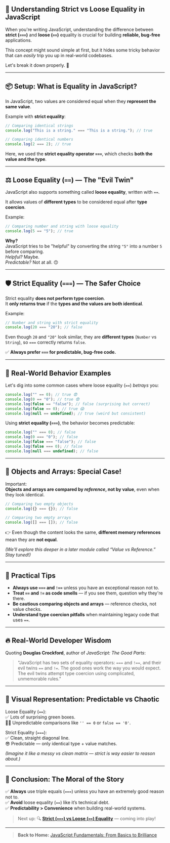 ## 🧠 Understanding Strict vs Loose Equality in JavaScript

When you're writing JavaScript, understanding the difference between **strict (`===`)** and **loose (`==`)** equality is crucial for building **reliable, bug-free** applications.

This concept might sound simple at first, but it hides some tricky behavior that can _easily_ trip you up in real-world codebases.

Let's break it down properly. 🚀

---

## 📦 Setup: What is Equality in JavaScript?

In JavaScript, two values are considered equal when they **represent the same value**.

Example with **strict equality**:

```javascript
// Comparing identical strings
console.log("This is a string." === "This is a string."); // true

// Comparing identical numbers
console.log(2 === 2); // true
```

Here, we used the **strict equality operator `===`**, which checks **both the value and the type**.

---

## ⚖️ Loose Equality (`==`) — The "Evil Twin"

JavaScript also supports something called **loose equality**, written with `==`.

It allows values of **different types** to be considered equal after **type coercion**.

Example:

```javascript
// Comparing number and string with loose equality
console.log(5 == "5"); // true
```

**Why?**  
JavaScript tries to be "helpful" by converting the string `"5"` into a number `5` before comparing.  
_Helpful?_ Maybe.  
_Predictable?_ Not at all. 🙃

---

## 🛡️ Strict Equality (`===`) — The Safer Choice

Strict equality **does not perform type coercion**.  
It **only returns true** if the **types and the values are both identical**.

Example:

```javascript
// Number and string with strict equality
console.log(20 === "20"); // false
```

Even though `20` and `"20"` look similar, they are **different types** (`Number` vs `String`), so `===` correctly returns `false`.

✅ **Always prefer `===` for predictable, bug-free code.**

---

## 🧪 Real-World Behavior Examples

Let's dig into some common cases where loose equality (`==`) _betrays_ you:

```javascript
console.log("" == 0); // true 😨
console.log(0 == "0"); // true 😨
console.log(false == "false"); // false (surprising but correct)
console.log(false == 0); // true 😱
console.log(null == undefined); // true (weird but consistent)
```

Using **strict equality (`===`)**, the behavior becomes predictable:

```javascript
console.log("" === 0); // false
console.log(0 === "0"); // false
console.log(false === "false"); // false
console.log(false === 0); // false
console.log(null === undefined); // false
```

---

## **🧩 Objects and Arrays: Special Case!**

Important:  
**Objects and arrays are compared by _reference_, not by value**, even when they look identical.

```javascript
// Comparing two empty objects
console.log({} === {}); // false

// Comparing two empty arrays
console.log([] === []); // false
```

👉 Even though the content looks the same, **different memory references** mean they are **not equal**.

_(We'll explore this deeper in a later module called “Value vs Reference.” Stay tuned!)_

---

## 📝 Practical Tips

- **Always use `===` and `!==`** unless you have an exceptional reason not to.
- **Treat `==` and `!=` as code smells** — if you see them, question why they're there.
- **Be cautious comparing objects and arrays** — reference checks, not value checks.
- **Understand type coercion pitfalls** when maintaining legacy code that uses `==`.

---

## 🔥 Real-World Developer Wisdom

Quoting **Douglas Crockford**, author of _JavaScript: The Good Parts_:

> "JavaScript has two sets of equality operators: `===` and `!==`, and their evil twins `==` and `!=`.
> The good ones work the way you would expect.
> The evil twins attempt type coercion using complicated, unmemorable rules."

---

## 🧩 Visual Representation: Predictable vs Chaotic

Loose Equality (`==`):  
✅ Lots of surprising green boxes.  
😵‍💫 Unpredictable comparisons like `'' == 0` or `false == '0'`.

Strict Equality (`===`):  
✅ Clean, straight diagonal line.  
😎 Predictable — only identical type + value matches.

_(Imagine it like a messy vs clean matrix — strict is way easier to reason about.)_

---

## 🎯 Conclusion: The Moral of the Story

✅ **Always** use triple equals (`===`) unless you have an extremely good reason not to.  
✅ **Avoid** loose equality (`==`) like it’s technical debt.  
✅ **Predictability > Convenience** when building real-world systems.

> Next up: 🔍 [**Strict (`===`) vs Loose (`==`) Equality**](./04-strict-vs-loose-equality.md) — coming into play!

---

> **Back to Home:** [JavaScript Fundamentals: From Basics to Brilliance](../index.md)
